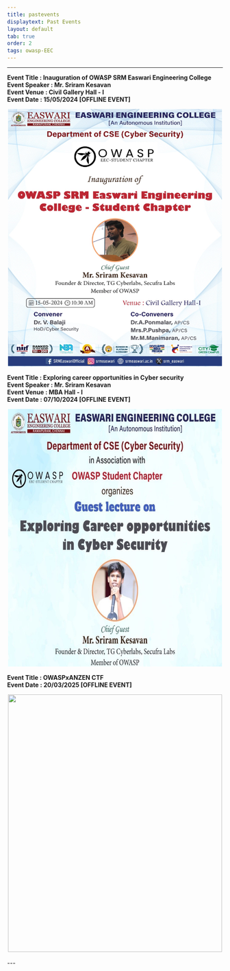 ```yaml
---
title: pastevents
displaytext: Past Events
layout: default
tab: true
order: 2
tags: owasp-EEC
---
```


---
**Event Title : Inauguration of OWASP SRM Easwari Engineering College**<br>
**Event Speaker : Mr. Sriram Kesavan**<br>
**Event Venue : Civil Gallery Hall - I**<br>
**Event Date : 15/05/2024 [OFFLINE EVENT]** <br>
<p align="center">
  <img src="https://github.com/OWASP/www-chapter-srm-easwari-engineering-college/blob/main/assets/images/Inauguration.jpg?raw=true" height="600" width="500"> 
</p>

**Event Title : Exploring career opportunities in Cyber security**<br>
**Event Speaker : Mr. Sriram Kesavan**<br>
**Event Venue : MBA Hall - I**<br>
**Event Date : 07/10/2024 [OFFLINE EVENT]** <br>
<p align="center">
  <img src="https://github.com/OWASP/www-chapter-srm-easwari-engineering-college/blob/main/assets/images/poster1.jpg?raw=true" height="600" width="500"> 
</p>

**Event Title : OWASPxANZEN CTF**<br>
**Event Date : 20/03/2025 [OFFLINE EVENT]** <br>
<p align="center">
  <img src="https://github.com/OWASP/www-chapter-srm-easwari-engineering-college/blob/main/assets/images/owasp x anzenctf poster final.png?raw=true" height="600" width="500"> 
</p>
---
